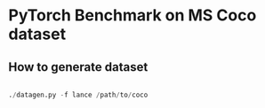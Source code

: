 # PyTorch Benchmark on MS Coco dataset

## How to generate dataset

```python

./datagen.py -f lance /path/to/coco
```